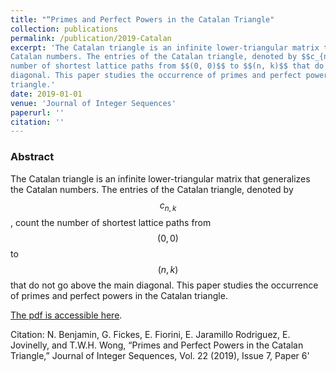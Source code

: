 ```yaml
---
title: "“Primes and Perfect Powers in the Catalan Triangle"
collection: publications
permalink: /publication/2019-Catalan
excerpt: 'The Catalan triangle is an infinite lower-triangular matrix that generalizes the
Catalan numbers. The entries of the Catalan triangle, denoted by $$c_{n,k}$$, count the
number of shortest lattice paths from $$(0, 0)$$ to $$(n, k)$$ that do not go above the main
diagonal. This paper studies the occurrence of primes and perfect powers in the Catalan
triangle.'
date: 2019-01-01
venue: 'Journal of Integer Sequences'
paperurl: ''
citation: ''
---
```

### Abstract

The Catalan triangle is an infinite lower-triangular matrix that generalizes the
Catalan numbers. The entries of the Catalan triangle, denoted by $$c_{n,k}$$, count the
number of shortest lattice paths from $$(0, 0)$$ to $$(n, k)$$ that do not go above the main
diagonal. This paper studies the occurrence of primes and perfect powers in the Catalan
triangle.

[The pdf is accessible here](https://www.emis.de/journals/JIS/VOL22/Fiorini/fiorini3.pdf).

Citation: N. Benjamin, G. Fickes, E. Fiorini, E. Jaramillo Rodriguez, E. Jovinelly, and
T.W.H. Wong, “Primes and Perfect Powers in the Catalan Triangle,” Journal of Integer
Sequences, Vol. 22 (2019), Issue 7, Paper 6'
